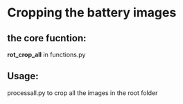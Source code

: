 # Cropping the battery images

## the core fucntion:
**rot_crop_all** in functions.py

## Usage:
processall.py to crop all the images in the root folder 
